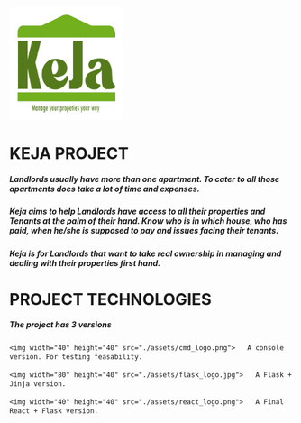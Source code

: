 <img width="200" height="200" alt="keja logo" src="./assets/KejaV2.png">

# KEJA PROJECT

##### Landlords usually have more than one apartment. To cater to all those apartments does take a lot of time and expenses. 

##### Keja aims to help Landlords have access to all their properties and Tenants at the palm of their hand. Know who is in which house, who has paid, when he/she is supposed to pay and issues facing their tenants. 

##### Keja is for Landlords that want to take real ownership in managing and dealing with their properties first hand.

# PROJECT TECHNOLOGIES
##### The project has 3 versions
```
<img width="40" height="40" src="./assets/cmd_logo.png">   A console version. For testing feasability.

<img width="80" height="40" src="./assets/flask_logo.jpg">   A Flask + Jinja version.

<img width="40" height="40" src="./assets/react_logo.png">   A Final React + Flask version.
```
